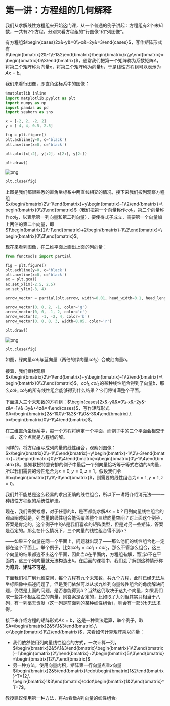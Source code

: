 
# 第一讲：方程组的几何解释

我们从求解线性方程组来开始这门课，从一个普通的例子讲起：方程组有$2$个未知数，一共有$2$个方程，分别来看方程组的“行图像”和“列图像”。

有方程组$\begin{cases}2x&-y&=0\\-x&+2y&=3\end{cases}$，写作矩阵形式有$\begin{bmatrix}2&-1\\-1&2\end{bmatrix}\begin{bmatrix}x\\y\end{bmatrix}=\begin{bmatrix}0\\3\end{bmatrix}$，通常我们把第一个矩阵称为系数矩阵$A$，将第二个矩阵称为向量$x$，将第三个矩阵称为向量$b$，于是线性方程组可以表示为$Ax=b$。

我们来看行图像，即直角坐标系中的图像：


```python
%matplotlib inline
import matplotlib.pyplot as plt
import numpy as np
import pandas as pd
import seaborn as sns

x = [-2, 2, -2, 2]
y = [-4, 4, 0.5, 2.5]

fig = plt.figure()
plt.axhline(y=0, c='black')
plt.axvline(x=0, c='black')

plt.plot(x[:2], y[:2], x[2:], y[2:])

plt.draw()
```


![png](img/chapter01_1_0.png)



```python
plt.close(fig)
```

上图是我们都很熟悉的直角坐标系中两直线相交的情况，接下来我们按列观察方程组$x\begin{bmatrix}2\\-1\end{bmatrix}+y\begin{bmatrix}-1\\2\end{bmatrix}=\begin{bmatrix}0\\3\end{bmatrix}$（我们把第一个向量称作$col_1$，第二个向量称作$col_2$，以表示第一列向量和第二列向量），要使得式子成立，需要第一个向量加上两倍的第二个向量，即$1\begin{bmatrix}2\\-1\end{bmatrix}+2\begin{bmatrix}-1\\2\end{bmatrix}=\begin{bmatrix}0\\3\end{bmatrix}$。

现在来看列图像，在二维平面上画出上面的列向量：


```python
from functools import partial

fig = plt.figure()
plt.axhline(y=0, c='black')
plt.axvline(x=0, c='black')
ax = plt.gca()
ax.set_xlim(-2.5, 2.5)
ax.set_ylim(-3, 4)

arrow_vector = partial(plt.arrow, width=0.01, head_width=0.1, head_length=0.2, length_includes_head=True)

arrow_vector(0, 0, 2, -1, color='g')
arrow_vector(0, 0, -1, 2, color='c')
arrow_vector(2, -1, -2, 4, color='b')
arrow_vector(0, 0, 0, 3, width=0.05, color='r')

plt.draw()
```


![png](img/chapter01_4_0.png)



```python
plt.close(fig)
```

如图，绿向量$col_1$与蓝向量（两倍的绿向量$col_2$）合成红向量$b$。

接着，我们继续观察$x\begin{bmatrix}2\\-1\end{bmatrix}+y\begin{bmatrix}-1\\2\end{bmatrix}=\begin{bmatrix}0\\3\end{bmatrix}$，$col_1,col_2$的某种线性组合得到了向量$b$，那么$col_1,col_2$的所有线性组合能够得到什么结果？它们将铺满整个平面。

下面进入三个未知数的方程组：$\begin{cases}2x&-y&&=0\\-x&+2y&-z&=-1\\&-3y&+4z&=4\end{cases}$，写作矩阵形式$A=\begin{bmatrix}2&-1&0\\-1&2&-1\\0&-3&4\end{bmatrix},\ b=\begin{bmatrix}0\\-1\\4\end{bmatrix}$。

在三维直角坐标系中，每一个方程将确定一个平面，而例子中的三个平面会相交于一点，这个点就是方程组的解。

同样的，将方程组写成列向量的线性组合，观察列图像：$x\begin{bmatrix}2\\-1\\0\end{bmatrix}+y\begin{bmatrix}-1\\2\\-3\end{bmatrix}+z\begin{bmatrix}0\\-1\\4\end{bmatrix}=\begin{bmatrix}0\\-1\\4\end{bmatrix}$。易知教授特意安排的例子中最后一个列向量恰巧等于等式右边的$b$向量，所以我们需要的线性组合为$x=0,y=0,z=1$。假设我们令$b=\begin{bmatrix}1\\1\\-3\end{bmatrix}$，则需要的线性组合为$x=1,y=1,z=0$。

我们并不能总是这么轻易的求出正确的线性组合，所以下一讲将介绍消元法——一种线性方程组的系统性解法。

现在，我们需要考虑，对于任意的$b$，是否都能求解$Ax=b$？用列向量线性组合的观点阐述就是，列向量的线性组合能否覆盖整个三维向量空间？对上面这个例子，答案是肯定的，这个例子中的$A$是我们喜欢的矩阵类型，但是对另一些矩阵，答案是否定的。那么在什么情况下，三个向量的线性组合得不到$b$？

——如果三个向量在同一个平面上，问题就出现了——那么他们的线性组合也一定都在这个平面上。举个例子，比如$col_3=col_1+col_2$，那么不管怎么组合，这三个向量的结果都逃不出这个平面，因此当$b$在平面内，方程组有解，而当$b$不在平面内，这三个列向量就无法构造出$b$。在后面的课程中，我们会了解到这种情形称为**奇异**、**矩阵不可逆**。

下面我们推广到九维空间，每个方程有九个未知数，共九个方程，此时已经无法从坐标图像中描述问题了，但是我们依然可以从求九维列向量线性组合的角度解决问题，仍然是上面的问题，是否总能得到$b$？当然这仍取决于这九个向量，如果我们取一些并不相互独立的向量，则答案是否定的，比如取了九列但其实只相当于八列，有一列毫无贡献（这一列是前面列的某种线性组合），则会有一部分$b$无法求得。

接下来介绍方程的矩阵形式$Ax=b$，这是一种乘法运算，举个例子，取$A=\begin{bmatrix}2&5\\1&3\end{bmatrix},\ x=\begin{bmatrix}1\\2\end{bmatrix}$，来看如何计算矩阵乘以向量：

* 我们依然使用列向量线性组合的方式，一次计算一列，$\begin{bmatrix}2&5\\1&3\end{bmatrix}\begin{bmatrix}1\\2\end{bmatrix}=1\begin{bmatrix}2\\1\end{bmatrix}+2\begin{bmatrix}5\\3\end{bmatrix}=\begin{bmatrix}12\\7\end{bmatrix}$
* 另一种方法，使用向量内积，矩阵第一行向量点乘$x$向量$\begin{bmatrix}2&5\end{bmatrix}\cdot\begin{bmatrix}1&2\end{bmatrix}^T=12,\ \begin{bmatrix}1&3\end{bmatrix}\cdot\begin{bmatrix}1&2\end{bmatrix}^T=7$。

教授建议使用第一种方法，将$Ax$看做$A$列向量的线性组合。
